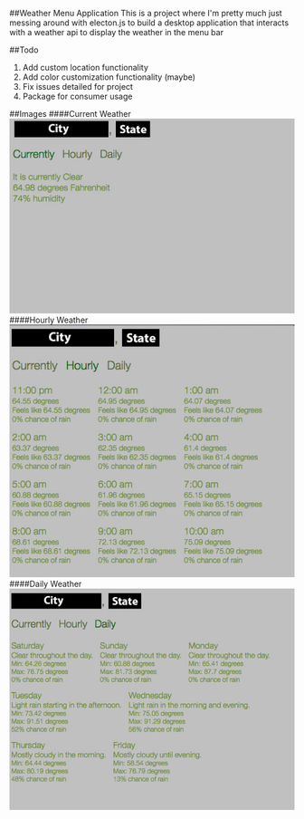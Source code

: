 ##Weather Menu Application
This is a project where I'm pretty much just messing around with electon.js to build a desktop application that interacts with a weather api to display the weather in the menu bar

##Todo
1. Add custom location functionality
2. Add color customization functionality (maybe)
3. Fix issues detailed for project
4. Package for consumer usage

##Images
####Current Weather
![Alt text](img/currently.jpg "Current Weather")
####Hourly Weather
![Alt text](img/hourly.jpg "Hourly Weather")
####Daily Weather
![Alt text](img/daily.jpg "Daily Weather")